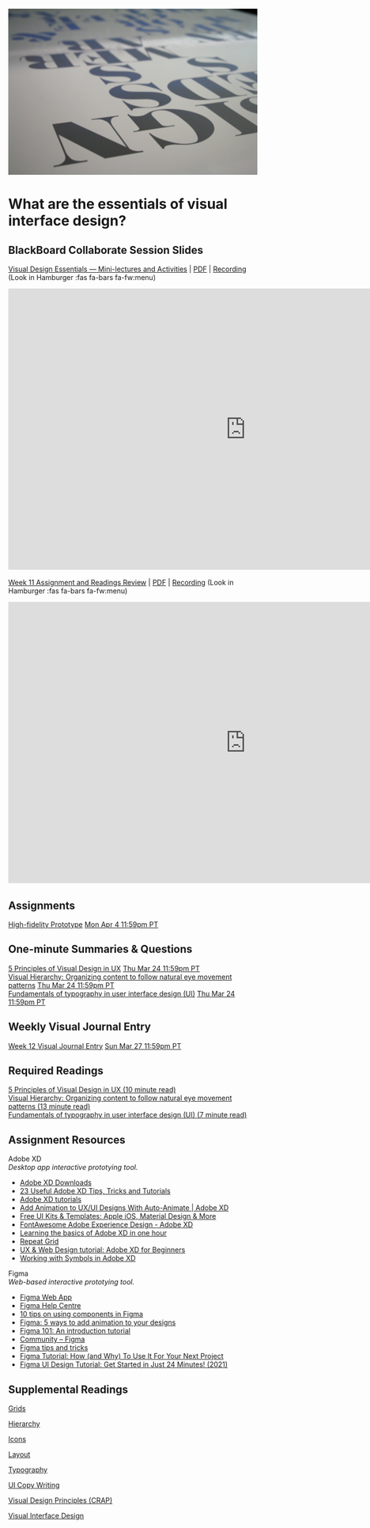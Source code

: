 ![Type on Page](images/4762082009_e0754cd5c3_b.jpg ':class=banner-image')

# What are the essentials of visual interface design?

## BlackBoard Collaborate Session Slides
[Visual Design Essentials — Mini-lectures and Activities](https://docs.google.com/presentation/d/e/2PACX-1vS_tnc1iOC98enAtEcvyVDD8gu_AukAzS6d2skYpfwsB08SX73kTY7v8C10Xl2w4JKEcCkA-5A9Wdlr/pub?start=false&loop=false&delayms=3000) | [PDF](https://canvas.sfu.ca/courses/67116/files/folder/Downloads/Slides%20PDFs/Mini-Lectures%20and%20Activities/Week-11) | [Recording](https://canvas.sfu.ca/courses/67116/external_tools/3544) (Look in Hamburger :fas fa-bars fa-fw:menu)  

<div class="video-container-16by9"><iframe src="https://docs.google.com/presentation/d/e/2PACX-1vS_tnc1iOC98enAtEcvyVDD8gu_AukAzS6d2skYpfwsB08SX73kTY7v8C10Xl2w4JKEcCkA-5A9Wdlr/embed?start=false&loop=false&delayms=3000" frameborder="0" width="960" height="569" allowfullscreen="true" mozallowfullscreen="true" webkitallowfullscreen="true"></iframe></div>

[Week 11 Assignment and Readings Review](https://docs.google.com/presentation/d/e/2PACX-1vS_tnc1iOC98enAtEcvyVDD8gu_AukAzS6d2skYpfwsB08SX73kTY7v8C10Xl2w4JKEcCkA-5A9Wdlr/pub?start=false&loop=false&delayms=3000) | [PDF](https://canvas.sfu.ca/courses/67116/files/folder/Downloads/Slides%20PDFs/Review%20and%20Discussion/Week-11) | [Recording](https://canvas.sfu.ca/courses/67116/external_tools/3544) (Look in Hamburger :fas fa-bars fa-fw:menu)

<div class="video-container-16by9"><iframe src="https://docs.google.com/presentation/d/e/2PACX-1vS_tnc1iOC98enAtEcvyVDD8gu_AukAzS6d2skYpfwsB08SX73kTY7v8C10Xl2w4JKEcCkA-5A9Wdlr/embed?start=false&loop=false&delayms=3000" frameborder="0" width="960" height="569" allowfullscreen="true" mozallowfullscreen="true" webkitallowfullscreen="true"></iframe></div>

## Assignments
[High-fidelity Prototype](https://canvas.sfu.ca/courses/67116/assignments/662759) <span class='badge'> [Mon Apr 4 11:59pm PT](https://www.timeanddate.com/worldclock/fixedtime.html?msg=CMPT-363+High-fidelity+Prototype+Due+Date&iso=20220404T2359&p1=256)</span>  

## One-minute Summaries & Questions
[5 Principles of Visual Design in UX](https://canvas.sfu.ca/courses/67116/assignments/662740) <span class='badge'> [Thu Mar 24 11:59pm PT](https://www.timeanddate.com/worldclock/fixedtime.html?msg=One-minute+Summaries+for+Week+12+Due+Date&iso=20220324T235900&p1=256)</span>  
[Visual Hierarchy: Organizing content to follow natural eye movement patterns](https://canvas.sfu.ca/courses/67116/assignments/662739) <span class='badge'> [Thu Mar 24 11:59pm PT](https://www.timeanddate.com/worldclock/fixedtime.html?msg=One-minute+Summaries+for+Week+12+Due+Date&iso=20220324T235900&p1=256)</span>  
[Fundamentals of typography in user interface design (UI)](https://canvas.sfu.ca/courses/67116/assignments/662734) <span class='badge'> [Thu Mar 24 11:59pm PT](https://www.timeanddate.com/worldclock/fixedtime.html?msg=One-minute+Summaries+for+Week+12+Due+Date&iso=20220324T235900&p1=256)</span>  

## Weekly Visual Journal Entry
[Week 12 Visual Journal Entry](https://canvas.sfu.ca/courses/67116/assignments/662765) <span class='badge'> [Sun Mar 27 11:59pm PT](https://www.timeanddate.com/worldclock/fixedtime.html?msg=CMPT-363+Week+12+Visual+Journal+Entry+Due+Date&iso=20220327T235900)</span>  

## Required Readings  
[5 Principles of Visual Design in UX (10 minute read)](https://www.nngroup.com/articles/principles-visual-design/)  
[Visual Hierarchy: Organizing content to follow natural eye movement patterns (13 minute read)](https://www.interaction-design.org/literature/article/visual-hierarchy-organizing-content-to-follow-natural-eye-movement-patterns)  
[Fundamentals of typography in user interface design (UI) (7 minute read)](https://uxdesign.cc/fundamentals-of-typography-in-user-interface-design-ui-67cdd13bfa24)  

## Assignment Resources  

Adobe XD  
_Desktop app interactive prototying tool._
*   [Adobe XD Downloads](https://www.adobe.com/ca/products/xd.html)
*   [23 Useful Adobe XD Tips, Tricks and Tutorials](https://bashooka.com/resources/adobe-xd-tips-tricks-and-tutorials/)
*   [Adobe XD tutorials](https://helpx.adobe.com/ca/xd/tutorials.html)
*   [Add Animation to UX/UI Designs With Auto-Animate | Adobe XD](https://www.adobe.com/ca/products/xd/features/auto-animate.html)
*   [Free UI Kits & Templates: Apple iOS, Material Design & More](https://www.adobe.com/ca/products/xd/features/ui-kits.html)
*   [FontAwesome Adobe Experience Design - Adobe XD](https://github.com/boraunal/FontAwesome-AdobeExperience-Design-XD)
*   [Learning the basics of Adobe XD in one hour](https://medium.com/drill/learning-the-basics-of-adobe-xd-in-one-hour-3537f3ac02a3)  
*   [Repeat Grid](https://www.xdguru.com/adobe-xd-guide/repeat-grid/)
*   [UX & Web Design tutorial: Adobe XD for Beginners](https://www.digitalartsonline.co.uk/tutorials/interactive-design/adobe-xd-for-beginners/)
*   [Working with Symbols in Adobe XD](https://medium.com/@Jonthanjosh/working-with-symbols-in-adobe-xd-6363a999a1d)

Figma  
_Web-based interactive prototying tool._
*   [Figma Web App](https://www.figma.com/)
*   [Figma Help Centre](https://help.figma.com/hc/en-us)
*   [10 tips on using components in Figma](https://medium.com/design-with-figma/10-tips-on-using-components-in-figma-c7db9c5e7fe1)
*   [Figma: 5 ways to add animation to your designs](https://uxdesign.cc/figma-5-ways-to-add-animation-to-your-designs-e3c521aa8902)
*   [Figma 101: An introduction tutorial](https://www.youtube.com/watch?v=cCNLD5IZY34)
*   [Community – Figma](https://www.figma.com/community/explore)
*   [Figma tips and tricks](https://blog.prototypr.io/figma-tips-and-tricks-1c07ec13b696)  
*   [Figma Tutorial: How (and Why) To Use It For Your Next Project](https://snipcart.com/blog/how-to-use-figma-tutorial)  
*   [Figma UI Design Tutorial: Get Started in Just 24 Minutes! (2021)](https://www.youtube.com/watch?v=FTFaQWZBqQ8)  

## Supplemental Readings  

[Grids](ux-techniques-guide/05.what-are-the-essentials-of-visual-design/grids.md ':include')

[Hierarchy](ux-techniques-guide/05.what-are-the-essentials-of-visual-design/hierarchy.md ':include')

[Icons](ux-techniques-guide/05.what-are-the-essentials-of-visual-design/icons.md ':include')

[Layout](ux-techniques-guide/05.what-are-the-essentials-of-visual-design/layout.md ':include')

[Typography](ux-techniques-guide/05.what-are-the-essentials-of-visual-design/typography.md ':include')

[UI Copy Writing](ux-techniques-guide/05.what-are-the-essentials-of-visual-design/ui-copy-writing.md ':include')

[Visual Design Principles (CRAP)](ux-techniques-guide/05.what-are-the-essentials-of-visual-design/visual-design-principles.md ':include')

[Visual Interface Design](ux-techniques-guide/05.what-are-the-essentials-of-visual-design/visual-interface-design.md ':include')
